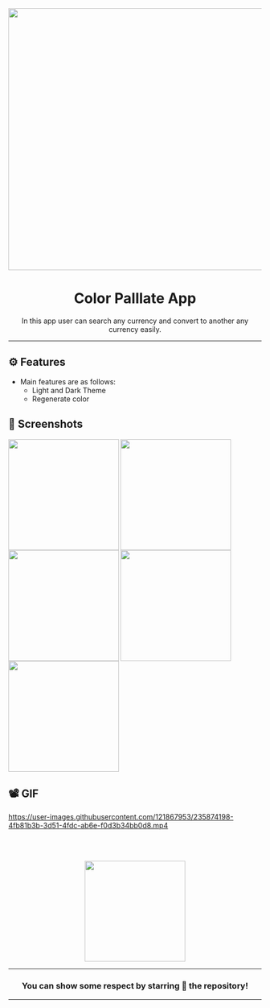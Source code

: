 <div align="center">

<img src="![palate](https://user-images.githubusercontent.com/121867953/235873235-0ead2f70-90ef-4532-bafc-8435a22702f6.jpg)" width="520px">


# **Color Palllate App**
In this app user can search any currency and convert to another any currency easily.

---
</div>

## ⚙️ Features

- Main features are as follows:
    - Light and Dark Theme
    - Regenerate color 


## 📲 Screenshots

<img align="left" src="![Screenshot_2023-05-03-14-20-40-29_3e15eb04212aa0d4bacc61bc1b478726](https://user-images.githubusercontent.com/121867953/235873321-f3a26b73-ae26-4720-bac3-26d408d0411b.jpg)" width="220px">
<img align="left" src="![Screenshot_2023-05-03-14-21-48-99_3e15eb04212aa0d4bacc61bc1b478726](https://user-images.githubusercontent.com/121867953/235873365-3d946790-bdb1-4e65-898e-3ced7bc4d59b.jpg)" width="220px">
<img align="left" src="![Screenshot_2023-05-03-14-21-59-65_3e15eb04212aa0d4bacc61bc1b478726](https://user-images.githubusercontent.com/121867953/235873441-1107feb1-b3e5-427c-9afb-c10825682f93.jpg)" width="220px">
<img align="left" src="![Screenshot_2023-05-03-14-22-14-34_3e15eb04212aa0d4bacc61bc1b478726](https://user-images.githubusercontent.com/121867953/235873498-e4b81359-867e-4530-b36c-b1ab398fa75d.jpg)" width="220px">
<img src="![Screenshot_2023-05-03-14-22-09-60_3e15eb04212aa0d4bacc61bc1b478726](https://user-images.githubusercontent.com/121867953/235873564-9977e48c-28e5-4243-a955-bd69c2964d01.jpg)" width="220px">

## 📽️ GIF

https://user-images.githubusercontent.com/121867953/235874198-4fb81b3b-3d51-4fdc-ab6e-f0d3b34bb0d8.mp4

<br><br>


<div align="center">

<img src="![palate (1)](https://user-images.githubusercontent.com/121867953/235874668-f7b6c1bf-7d98-4abb-8560-a09b7d05d36d.jpg)" width="200px" height="200px">

 
---
### You can show some respect by starring 🌟 the repository!
---

</div>
